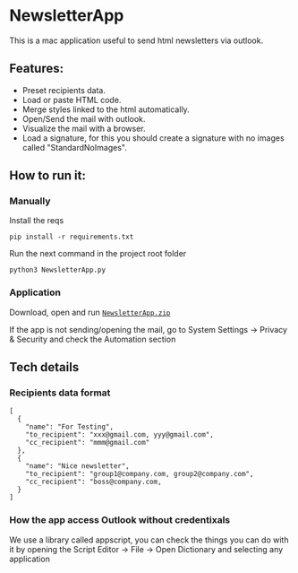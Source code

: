 # NewsletterApp

This is a mac application useful to send html newsletters via outlook.

## Features:

- Preset recipients data.
- Load or paste HTML code.
- Merge styles linked to the html automatically.
- Open/Send the mail with outlook.
- Visualize the mail with a browser.
- Load a signature, for this you should create a signature with no images called "StandardNoImages".

## How to run it:

### Manually

Install the reqs

```
pip install -r requirements.txt
```

Run the next command in the project root folder

```
python3 NewsletterApp.py
```

### Application

Download, open and run [```NewsletterApp.zip```](https://github.com/madri308/NewsletterApp/raw/main/NewsletterApp.zip)

If the app is not sending/opening the mail, go to System Settings -> Privacy & Security and check the Automation section

## Tech details

### Recipients data format

```
[
  {
    "name": "For Testing",
    "to_recipient": "xxx@gmail.com, yyy@gmail.com",
    "cc_recipient": "mmm@gmail.com"
  },
  {
    "name": "Nice newsletter",
    "to_recipient": "group1@company.com, group2@company.com",
    "cc_recipient": "boss@company.com,
  }
]
```

### How the app access Outlook without credentixals

We use a library called appscript, you can check the things you can do with it by opening the Script Editor -> File -> Open Dictionary and selecting any application